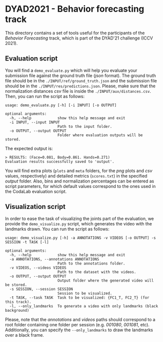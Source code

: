 # DYAD2021 - Behavior forecasting track

This directory contains a set of tools useful for the participants of the *Behavior Forecasting* track, which is part of the DYAD'21 challenge (ICCV 2021).

## Evaluation script

You will find a ```demo_evaluate.py``` which will help you evaluate your submission file against the ground truth file (*json* format). The ground truth file should be in the ```./INPUT/ref/ground_truth.json``` and the submission file should be in the ```./INPUT/res/predictions.json```. Please, make sure that the normalization distances *csv* file is inside the ```./INPUT/aux/distances.csv```. Then, you can run the script as follows:

````
usage: demo_evaluate.py [-h] [-i INPUT] [-o OUTPUT]

optional arguments:
  -h, --help            show this help message and exit
  -i INPUT, --input INPUT
                        Path to the input folder.
  -o OUTPUT, --output OUTPUT
                        Folder where evaluation outputs will be stored.
````

The expected output is:

````
> RESULTS: (Face=0.081, Body=0.861. Hands=0.271)
Evaluation results successfully saved to 'output'.
````

You will find extra plots (```plots``` and ```meta``` folders, for the *png* plots and *csv* values, respectively) and detailed metrics (```scores.txt```) in the specified *output* folder. Also, bins and normalization percentages can be entered as script parameters, for which default values correspond to the ones used in the CodaLab evaluation script.


## Visualization script

In order to ease the task of visualizing the joints part of the evaluation, we provide the ```demo_visualize.py``` script, which generates the video with the landmarks drawn. You can run the script as follows:

````
usage: demo_visualize.py [-h] -a ANNOTATIONS -v VIDEOS [-o OUTPUT] -s SESSION -t TASK [-l]

optional arguments:
  -h, --help            show this help message and exit
  -a ANNOTATIONS, --annotations ANNOTATIONS
                        Path to the annotations folder.
  -v VIDEOS, --videos VIDEOS
                        Path to the dataset with the videos.
  -o OUTPUT, --output OUTPUT
                        Output folder where the generated video will be stored.
  -s SESSION, --session SESSION
                        Session to be visualized.
  -t TASK, --task TASK  Task to be visualized: {FC1_T, FC2_T} (for this track).
  -l, --only_landmarks  To generate a video with only landmarks (black background)
````

Please, note that the *annotations* and *videos* paths should correspond to a root folder containing one folder per session (e.g. *001080*, *001081*, etc). Additionally, you can specify the ```--only_landmarks``` to draw the landmarks over a black frame.